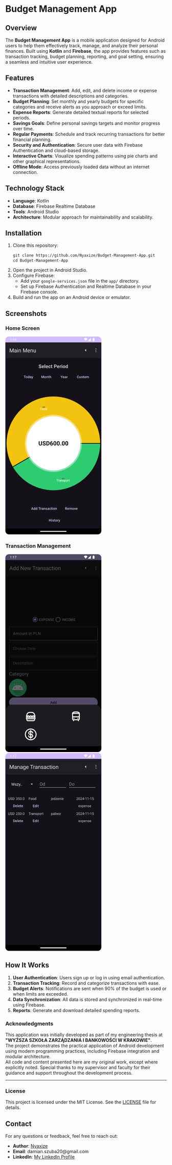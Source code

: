 <h1><b>Budget Management App</b></h1>
<h2><b>Overview</b></h2>
<p> The <b>Budget Management App</b> is a mobile application designed for Android users to help them effectively track, manage, and analyze their personal finances. Built using <b>Kotlin</b> and <b>Firebase</b>, the app provides features such as transaction tracking, budget planning, reporting, and goal setting, ensuring a seamless and intuitive user experience. </p>
<h2><b>Features</b></h2>
<ul> <li><b>Transaction Management</b>: Add, edit, and delete income or expense transactions with detailed descriptions and categories.</li> <li><b>Budget Planning</b>: Set monthly and yearly budgets for specific categories and receive alerts as you approach or exceed limits.</li> <li><b>Expense Reports</b>: Generate detailed textual reports for selected periods.</li> <li><b>Savings Goals</b>: Define personal savings targets and monitor progress over time.</li> <li><b>Regular Payments</b>: Schedule and track recurring transactions for better financial planning.</li> <li><b>Security and Authentication</b>: Secure user data with Firebase Authentication and cloud-based storage.</li><li><b>Interactive Charts</b>: Visualize spending patterns using pie charts and other graphical representations.</li> <li><b>Offline Mode</b>: Access previously loaded data without an internet connection.</li> </ul>
<h2><b>Technology Stack</b></h2>
<ul> <li><b>Language</b>: Kotlin</li> <li><b>Database</b>: Firebase Realtime Database</li> <li><b>Tools</b>: Android Studio</li> <li><b>Architecture</b>: Modular approach for maintainability and scalability.</li> </ul>
<h2><b>Installation</b></h2>
<ol> <li>Clone this repository: <pre><code>git clone https://github.com/Nyaxize/Budget-Management-App.git 
cd Budget-Management-App</code></pre> </li> <li>Open the project in Android Studio.</li> <li>Configure Firebase: <ul> <li>Add your <code>google-services.json</code> file in the <code>app/</code> directory.</li> <li>Set up Firebase Authentication and Realtime Database in your Firebase console.</li> </ul> </li> <li>Build and run the app on an Android device or emulator.</li> </ol>
<h2><b>Screenshots</b></h2>
<h3>Home Screen</h3> <i><img src="docs/main_menu.png" alt="Main Menu" width="300"></i> <h3>Transaction Management</h3> <i><img src="docs/add_trans.png" alt="Add Transaciton" width="300"> <img src="docs/manage_trans.png" alt="Manage Transaction" width="300"></i> 
<h2><b>How It Works</b></h2>
<ol> <li><b>User Authentication</b>: Users sign up or log in using email authentication.</li> <li><b>Transaction Tracking</b>: Record and categorize transactions with ease.</li> <li><b>Budget Alerts</b>: Notifications are sent when 90% of the budget is used or when limits are exceeded.</li> <li><b>Data Synchronization</b>: All data is stored and synchronized in real-time using Firebase.</li> <li><b>Reports</b>: Generate and download detailed spending reports.</li> </ol>
<h3>Acknowledgments</h3>
<p>
    This application was initially developed as part of my engineering thesis at 
    <strong>"WYŻSZA SZKOŁA ZARZĄDZANIA I BANKOWOŚCI W KRAKOWIE"</strong>. <br>
    The project demonstrates the practical application of Android development using modern programming practices, 
    including Firebase integration and modular architecture. <br>
    All code and content presented here are my original work, except where explicitly noted. Special thanks to my supervisor 
    and faculty for their guidance and support throughout the development process.
</p>
<hr>
<h3>License</h3>
<p>
    This project is licensed under the MIT License. See the <a href="LICENSE">LICENSE</a> file for details.
</p>

<h2><b>Contact</b></h2>
<p>For any questions or feedback, feel free to reach out:</p> <ul> <li><b>Author</b>: <a href="https://github.com/Nyaxize">Nyaxize</a></li> <li><b>Email</b>: damian.szuba20@gmail.com</li> <li><b>LinkedIn</b>: <a href="https://linkedin.com/in/your-profile](https://www.linkedin.com/in/damian-szuba-386043242/">My LinkedIn Profile</a></li> </ul>
